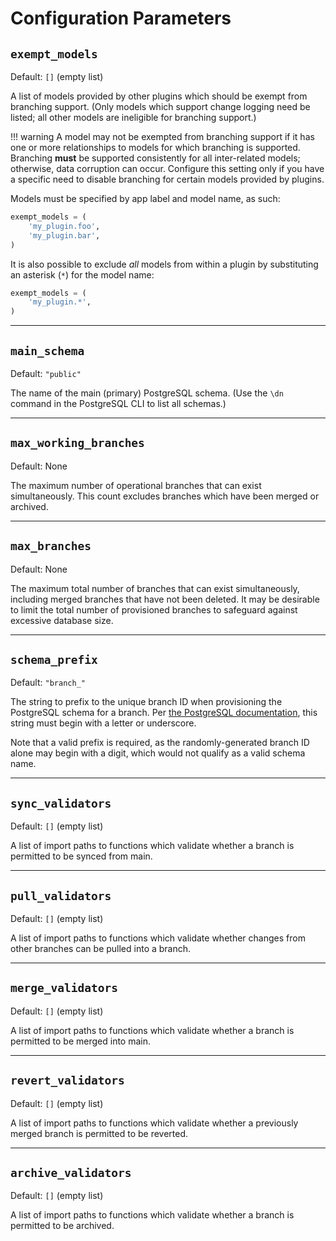 # Configuration Parameters

## `exempt_models`

Default: `[]` (empty list)

A list of models provided by other plugins which should be exempt from branching support. (Only models which support change logging need be listed; all other models are ineligible for branching support.)

!!! warning
    A model may not be exempted from branching support if it has one or more relationships to models for which branching is supported. Branching **must** be supported consistently for all inter-related models; otherwise, data corruption can occur. Configure this setting only if you have a specific need to disable branching for certain models provided by plugins.

Models must be specified by app label and model name, as such:

```python
exempt_models = (
    'my_plugin.foo',
    'my_plugin.bar',
)
```

It is also possible to exclude _all_ models from within a plugin by substituting an asterisk (`*`) for the model name:

```python
exempt_models = (
    'my_plugin.*',
)
```

---

## `main_schema`

Default: `"public"`

The name of the main (primary) PostgreSQL schema. (Use the `\dn` command in the PostgreSQL CLI to list all schemas.)

---

## `max_working_branches`

Default: None

The maximum number of operational branches that can exist simultaneously. This count excludes branches which have been merged or archived.

---

## `max_branches`

Default: None

The maximum total number of branches that can exist simultaneously, including merged branches that have not been deleted. It may be desirable to limit the total number of provisioned branches to safeguard against excessive database size.

---

## `schema_prefix`

Default: `"branch_"`

The string to prefix to the unique branch ID when provisioning the PostgreSQL schema for a branch. Per [the PostgreSQL documentation](https://www.postgresql.org/docs/16/sql-syntax-lexical.html#SQL-SYNTAX-IDENTIFIERS), this string must begin with a letter or underscore.

Note that a valid prefix is required, as the randomly-generated branch ID alone may begin with a digit, which would not qualify as a valid schema name.

---

## `sync_validators`

Default: `[]` (empty list)

A list of import paths to functions which validate whether a branch is permitted to be synced from main.

---

## `pull_validators`

Default: `[]` (empty list)

A list of import paths to functions which validate whether changes from other branches can be pulled into a branch.

---

## `merge_validators`

Default: `[]` (empty list)

A list of import paths to functions which validate whether a branch is permitted to be merged into main.

---

## `revert_validators`

Default: `[]` (empty list)

A list of import paths to functions which validate whether a previously merged branch is permitted to be reverted.

---

## `archive_validators`

Default: `[]` (empty list)

A list of import paths to functions which validate whether a branch is permitted to be archived.
